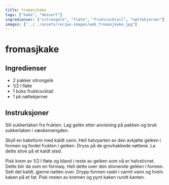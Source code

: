```yaml
---
title: fromasjkake
tags: ["kake", "dessert"]
ingredienser: ["sitrongelè", "fløte", "fruktcocktail", "nøttekjerner"]
images: ["../../assets/recipe-images/web_fromasjkake.jpg"]
---
```


# fromasjkake

## Ingredienser

- 2 pakker sitrongelè
- 1/2 l fløte
- 1 boks fruktcocktail
- 1 pk nøttekjerner

## Instruksjoner

Sill sukkerlaken fra frukten. Lag gelèn etter anvisning på pakken og bruk sukkerlaken i væskemengden.

Skyll en kakeform med kaldt vann. Hell halvparten av den avkjølte gelèen i formen og fordel frukten i gelèen. Dryss på de grovhakkede nøttene. La dette stive på et kaldt sted.

Pisk krem av 1/2 l fløte og bland i reste av gelèen som nå er halvstivnet. Dette blir da som en formasj. Hell dette over den stivnende gelèen i formen. Sett det kaldt, gjerne natten over. Drypp formen raskt i varmt vann og hvelv kaken på et fat. Pisk resten av kremen og pynt kaken rundt kanten.
